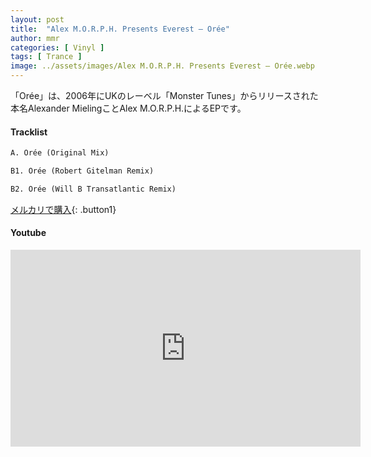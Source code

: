 ```yaml
---
layout: post
title:  "Alex M.O.R.P.H. Presents Everest – Orée"
author: mmr
categories: [ Vinyl ]
tags: [ Trance ]
image: ../assets/images/Alex M.O.R.P.H. Presents Everest – Orée.webp
---
```


「Orée」は、2006年にUKのレーベル「Monster Tunes」からリリースされた本名Alexander MielingことAlex M.O.R.P.H.によるEPです。

#### Tracklist
```md
A. Orée (Original Mix)

B1. Orée (Robert Gitelman Remix)

B2. Orée (Will B Transatlantic Remix)
```

[メルカリで購入](https://jp.mercari.com/item/m77924828618?afid=6142608987){: .button1}

#### Youtube
<iframe width="560" height="315" src="https://www.youtube.com/embed/gDxfAyQgf1A?si=fy7s2fJ08wfO5l0j" title="YouTube video player" frameborder="0" allow="accelerometer; autoplay; clipboard-write; encrypted-media; gyroscope; picture-in-picture; web-share" referrerpolicy="strict-origin-when-cross-origin" allowfullscreen></iframe>